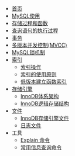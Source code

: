 <!--
 * @Github       : https://github.com/superzhc/BigData-A-Question
 * @Author       : SUPERZHC
 * @CreateDate   : 2020-08-19 22:43:40
 * @LastEditTime : 2020-12-17 16:35:07
 * @Copyright 2020 SUPERZHC
-->
- [首页](数据库/README.md)
- [MySQL使用](数据库/MySQL使用.md)
- [存储过程和函数](数据库/SQL编程/存储过程和函数/README.md)
- [查询语句的执行过程](数据库/查询语句的执行过程.md)
- [事务](数据库/事务.md)
- [多版本并发控制(MVCC)](数据库/多版本并发控制(MVCC).md)
- [MySQL锁机制](数据库/MySQL锁机制.md)
- [索引](数据库/索引/README.md)
  - [索引操作](数据库/索引/索引操作.md)
  - [索引的使用原则](数据库/索引/索引的优化原则.md)
  - [低版本建立函数索引](数据库/索引/低版本建立函数索引.md)
- [存储引擎](数据库/存储引擎.md)
  - [InnoDB体系架构](数据库/InnoDB体系架构.md)
  - [InnoDB逻辑存储结构](数据库/InnoDB逻辑存储结构.md)
- [文件](数据库/文件/README.md)
  - [InnoDB存储引擎文件](数据库/文件/InnoDB存储引擎文件.md)
  - [日志文件](数据库/文件/日志文件.md) 
- 工具
  - [Explain 命令](数据库/Explain命令.md)
  - [常用信息查询命令](数据库/常用信息查询命令.md)

